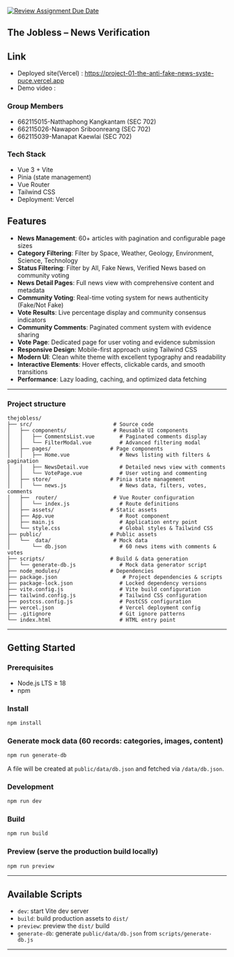 [![Review Assignment Due Date](https://classroom.github.com/assets/deadline-readme-button-22041afd0340ce965d47ae6ef1cefeee28c7c493a6346c4f15d667ab976d596c.svg)](https://classroom.github.com/a/k6kO_4Go)


## The Jobless – News Verification

## Link
  * Deployed site(Vercel) : https://project-01-the-anti-fake-news-syste-puce.vercel.app
  * Demo video :

### Group Members
- 662115015-Natthaphong Kangkantam (SEC 702)
- 662115026-Nawapon Sriboonreang (SEC 702)
- 662115039-Manapat Kaewlai (SEC 702)

### Tech Stack
- Vue 3 + Vite
- Pinia (state management)
- Vue Router
- Tailwind CSS
- Deployment: Vercel

## Features
- **News Management**: 60+ articles with pagination and configurable page sizes
- **Category Filtering**: Filter by Space, Weather, Geology, Environment, Science, Technology  
- **Status Filtering**: Filter by All, Fake News, Verified News based on community voting
- **News Detail Pages**: Full news view with comprehensive content and metadata
- **Community Voting**: Real-time voting system for news authenticity (Fake/Not Fake)
- **Vote Results**: Live percentage display and community consensus indicators
- **Community Comments**: Paginated comment system with evidence sharing
- **Vote Page**: Dedicated page for user voting and evidence submission
- **Responsive Design**: Mobile-first approach using Tailwind CSS
- **Modern UI**: Clean white theme with excellent typography and readability
- **Interactive Elements**: Hover effects, clickable cards, and smooth transitions
- **Performance**: Lazy loading, caching, and optimized data fetching

---
### Project structure
```text
thejobless/
├── src/                          # Source code
│   ├── components/               # Reusable UI components
│   │   ├── CommentsList.vue        # Paginated comments display
│   │   └── FilterModal.vue         # Advanced filtering modal
│   ├── pages/                   # Page components
│   │   ├── Home.vue                # News listing with filters & pagination
│   │   ├── NewsDetail.vue          # Detailed news view with comments
│   │   └── VotePage.vue            # User voting and commenting
│   ├── store/                   # Pinia state management
│   │   └── news.js                 # News data, filters, votes, comments
│   ├──  router/                  # Vue Router configuration
│   │   └── index.js                # Route definitions
│   ├── assets/                  # Static assets
│   ├── App.vue                     # Root component
│   ├── main.js                     # Application entry point
│   └── style.css                   # Global styles & Tailwind CSS
├── public/                      # Public assets
│   └──  data/                    # Mock data
│       └── db.json                 # 60 news items with comments & votes
├── scripts/                     # Build & data generation
│   └── generate-db.js              # Mock data generator script
├── node_modules/                # Dependencies
├── package.json                     # Project dependencies & scripts
├── package-lock.json               # Locked dependency versions
├── vite.config.js                  # Vite build configuration
├── tailwind.config.js              # Tailwind CSS configuration
├── postcss.config.js               # PostCSS configuration
├── vercel.json                     # Vercel deployment config
├── .gitignore                      # Git ignore patterns
└── index.html                      # HTML entry point
```
---
## Getting Started

### Prerequisites
- Node.js LTS ≥ 18
- npm

### Install
```bash
npm install
```

### Generate mock data (60 records: categories, images, content)
```bash
npm run generate-db
```
A file will be created at `public/data/db.json` and fetched via `/data/db.json`.

### Development
```bash
npm run dev
```

### Build
```bash
npm run build
```

### Preview (serve the production build locally)
```bash
npm run preview
```

---

## Available Scripts
- `dev`: start Vite dev server
- `build`: build production assets to `dist/`
- `preview`: preview the `dist/` build
- `generate-db`: generate `public/data/db.json` from `scripts/generate-db.js`

---
